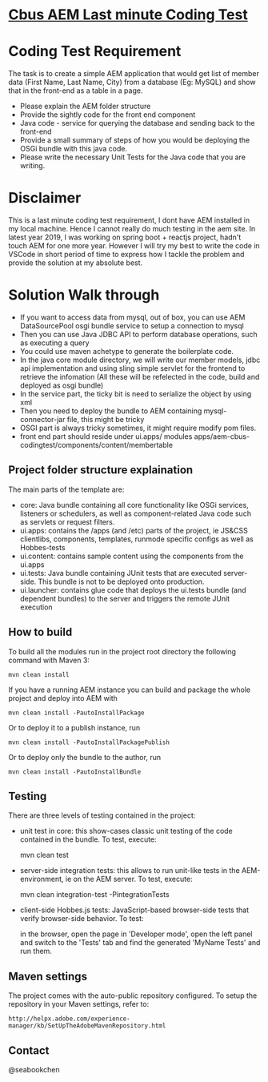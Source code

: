 # [Cbus AEM Last minute Coding Test](https://www.cbussuper.com.au/)

# Coding Test Requirement
The task is to create a simple AEM application that would get list of member data (First Name, Last Name, City) from a database (Eg: MySQL) and show that in the front-end as a table in a page.

- Please explain the AEM folder structure
- Provide the sightly code for the front end component
- Java code - service for querying the database and sending back to the front-end
- Provide a small summary of steps of how you would be deploying the OSGi bundle with this java code.
- Please write the necessary Unit Tests for the Java code that you are writing.

# Disclaimer
This is a last minute coding test requirement, I dont have AEM installed in my local machine. Hence I cannot really do much testing in the aem site. 
In latest year 2019, I was working on spring boot + reactjs project, hadn't touch AEM for one more year.
However I will try my best to write the code in VSCode in short period of time to express how I tackle the problem and provide the solution at my absolute best.

# Solution Walk through
 - If you want to access data from mysql, out of box, you can use AEM DataSourcePool osgi bundle service to setup a connection to mysql
 - Then you can use Java JDBC API to perform database operations, such as executing a query
 - You could use maven achetype to generate the boilerplate code.
 - In the java core module directory, we will write our member models, jdbc api implementation and using sling simple servlet for the frontend to retrieve the infomation (All these will be refelected in the code, build and deployed as osgi bundle)
 - In the service part, the ticky bit is need to serialize the object by using xml 
 - Then you need to deploy the bundle to AEM containing mysql-connector-jar file, this might be tricky
 - OSGI part is always tricky sometimes, it might require modify pom files.
 - front end part should reside under ui.apps/ modules apps/aem-cbus-codingtest/components/content/membertable


## Project folder structure explaination 

The main parts of the template are:

* core: Java bundle containing all core functionality like OSGi services, listeners or schedulers, as well as component-related Java code such as servlets or request filters.
* ui.apps: contains the /apps (and /etc) parts of the project, ie JS&CSS clientlibs, components, templates, runmode specific configs as well as Hobbes-tests
* ui.content: contains sample content using the components from the ui.apps
* ui.tests: Java bundle containing JUnit tests that are executed server-side. This bundle is not to be deployed onto production.
* ui.launcher: contains glue code that deploys the ui.tests bundle (and dependent bundles) to the server and triggers the remote JUnit execution

## How to build

To build all the modules run in the project root directory the following command with Maven 3:

    mvn clean install

If you have a running AEM instance you can build and package the whole project and deploy into AEM with  

    mvn clean install -PautoInstallPackage
    
Or to deploy it to a publish instance, run

    mvn clean install -PautoInstallPackagePublish
    
Or to deploy only the bundle to the author, run

    mvn clean install -PautoInstallBundle

## Testing

There are three levels of testing contained in the project:

* unit test in core: this show-cases classic unit testing of the code contained in the bundle. To test, execute:

    mvn clean test

* server-side integration tests: this allows to run unit-like tests in the AEM-environment, ie on the AEM server. To test, execute:

    mvn clean integration-test -PintegrationTests

* client-side Hobbes.js tests: JavaScript-based browser-side tests that verify browser-side behavior. To test:

    in the browser, open the page in 'Developer mode', open the left panel and switch to the 'Tests' tab and find the generated 'MyName Tests' and run them.


## Maven settings

The project comes with the auto-public repository configured. To setup the repository in your Maven settings, refer to:

    http://helpx.adobe.com/experience-manager/kb/SetUpTheAdobeMavenRepository.html

## Contact
@seabookchen